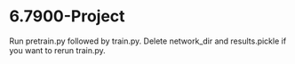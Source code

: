 # 6.7900-Project

Run pretrain.py followed by train.py.
Delete network_dir and results.pickle if you want to rerun train.py.